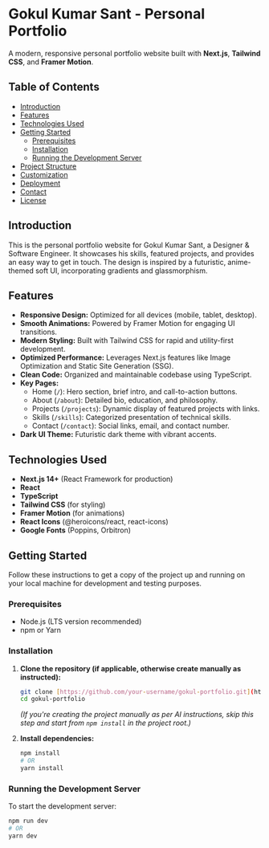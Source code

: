 # Gokul Kumar Sant - Personal Portfolio

A modern, responsive personal portfolio website built with **Next.js**, **Tailwind CSS**, and **Framer Motion**.

## Table of Contents

- [Introduction](#introduction)
- [Features](#features)
- [Technologies Used](#technologies-used)
- [Getting Started](#getting-started)
  - [Prerequisites](#prerequisites)
  - [Installation](#installation)
  - [Running the Development Server](#running-the-development-server)
- [Project Structure](#project-structure)
- [Customization](#customization)
- [Deployment](#deployment)
- [Contact](#contact)
- [License](#license)

## Introduction

This is the personal portfolio website for Gokul Kumar Sant, a Designer & Software Engineer. It showcases his skills, featured projects, and provides an easy way to get in touch. The design is inspired by a futuristic, anime-themed soft UI, incorporating gradients and glassmorphism.

## Features

-   **Responsive Design:** Optimized for all devices (mobile, tablet, desktop).
-   **Smooth Animations:** Powered by Framer Motion for engaging UI transitions.
-   **Modern Styling:** Built with Tailwind CSS for rapid and utility-first development.
-   **Optimized Performance:** Leverages Next.js features like Image Optimization and Static Site Generation (SSG).
-   **Clean Code:** Organized and maintainable codebase using TypeScript.
-   **Key Pages:**
    -   Home (`/`): Hero section, brief intro, and call-to-action buttons.
    -   About (`/about`): Detailed bio, education, and philosophy.
    -   Projects (`/projects`): Dynamic display of featured projects with links.
    -   Skills (`/skills`): Categorized presentation of technical skills.
    -   Contact (`/contact`): Social links, email, and contact number.
-   **Dark UI Theme:** Futuristic dark theme with vibrant accents.

## Technologies Used

-   **Next.js 14+** (React Framework for production)
-   **React**
-   **TypeScript**
-   **Tailwind CSS** (for styling)
-   **Framer Motion** (for animations)
-   **React Icons** (@heroicons/react, react-icons)
-   **Google Fonts** (Poppins, Orbitron)

## Getting Started

Follow these instructions to get a copy of the project up and running on your local machine for development and testing purposes.

### Prerequisites

-   Node.js (LTS version recommended)
-   npm or Yarn

### Installation

1.  **Clone the repository (if applicable, otherwise create manually as instructed):**
    ```bash
    git clone [https://github.com/your-username/gokul-portfolio.git](https://github.com/your-username/gokul-portfolio.git)
    cd gokul-portfolio
    ```
    *(If you're creating the project manually as per AI instructions, skip this step and start from `npm install` in the project root.)*

2.  **Install dependencies:**
    ```bash
    npm install
    # OR
    yarn install
    ```

### Running the Development Server

To start the development server:

```bash
npm run dev
# OR
yarn dev